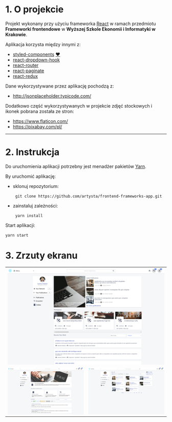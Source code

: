 # 1. O projekcie

Projekt wykonany przy użyciu frameworka [React](https://pl.reactjs.org/) w ramach przedmiotu **Frameworki frontendowe** w **Wyższej Szkole Ekonomii i Informatyki w Krakowie**.

Aplikacja korzysta między innymi z:
 - [styled-components](https://www.npmjs.com/package/styled-components) [❤️](https://styled-components.com/)
 - [react-dropdown-hook](https://www.npmjs.com/package/react-dropdown-hook)
 - [react-router](https://www.npmjs.com/package/react-router)
 - [react-paginate](https://www.npmjs.com/package/react-paginate)
 - [react-redux](https://www.npmjs.com/package/react-redux)

 Dane wykorzystywane przez aplikację pochodzą z:
 - http://jsonplaceholder.typicode.com/

Dodatkowo część wykorzystywanych w projekcie zdjęć stockowych i ikonek pobrana została ze stron:
 - https://www.flaticon.com/
 - https://pixabay.com/pl/
---

# 2. Instrukcja
Do uruchomienia aplikacji potrzebny jest menadżer pakietów [Yarn](https://yarnpkg.com/).
 
By uruchomić aplikację:

 - sklonuj repozytorium:
    
        git clone https://github.com/artysta/frontend-frameworks-app.git
 
 - zainstaluj zależności:
    
        yarn install

Start aplikacji:
    
    yarn start
    
# 3. Zrzuty ekranu

<table>
 <tr>
  <td colspan="2">
   <img src="/screenshots/screenshot-1.png" alt="screenshot-1.png"/>
  </td>
 </tr>
 <tr>
  <td>
   <img src="/screenshots/screenshot-2.png" alt="screenshot-1.png"/>
  </td>
  <td>
   <img src="/screenshots/screenshot-3.png" alt="screenshot-1.png"/>
  </td>
 </tr>
</table>
